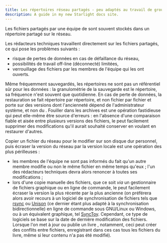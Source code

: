 ```yaml
---
title: Les répertoires réseau partagés - peu adaptés au travail de groupe
description: A guide in my new Starlight docs site.
---
```


Les fichiers partagés par une équipe de sont souvent stockés dans un
répertoire partagé sur le réseau.

Les rédacteurs techniques travaillent directement sur les fichiers
partagés, ce qui pose les problèmes suivants :

-   risque de pertes de données en cas de défaillance du réseau,
-   possibilités de travail off-line (déconnecté) limitées,
-   verrouillage des fichiers par les membres de l\'équipe qui les ont
    ouverts.

Même fréquemment sauvegardés, les répertoires ne sont pas un référentiel
sûr pour les données : la granulométrie de la sauvegarde est le
répertoire, sa fréquence n\'est souvent que quotidienne. En cas de perte
de données, la restauration se fait répertoire par répertoire, et non
fichier par fichier et porte sur des versions dont l\'ancienneté dépend
de l\'administrateur système, et non du . Fouiller dans les archives est
une opération fastidieuse qui peut elle-même être source d\'erreurs : en
l\'absence d\'une comparaison fiable et aisée entre plusieurs versions
des fichiers, le peut facilement supprimer des modifications qu\'il
aurait souhaité conserver en voulant en restaurer d\'autres.

Copier un fichier du réseau pour le modifier sur son disque dur
personnel, puis écraser la version du réseau par la version locale est
une opération des plus périlleuses :

-   les membres de l\'équipe ne sont pas informés du fait qu\'un autre
    membre modifie ou non le même fichier en même temps qu\'eux ; l\'un
    des rédacteurs techniques devra alors renoncer à toutes ses
    modifications ;
-   lors d\'une copie manuelle des fichiers, que ce soit *via* un
    gestionnaire de fichiers graphique ou en ligne de commande, le peut
    facilement écraser la version la plus récente par la plus ancienne
    (on préférera alors avoir recours à un logiciel de synchronisation
    de fichiers tels que [rsync]() ou [Unison]() (ce dernier étant plus
    adapté à la synchronisation bidirectionnelle) en ligne de commande
    sous GNU/Linux ou Windows, ou à un équivalent graphique, tel
    [SyncToy](). Cependant, ce type de logiciels se base sur la date de
    dernière modification des fichiers. Lorsque l\'on met à jour ou
    publie un livre , notamment, ceci peut créer des conflits entre
    fichiers, enregistrant dans ces cas tous les fichiers du livre, même
    si leur contenu n\'a pas été modifié).
